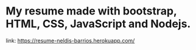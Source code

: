 # My resume made with bootstrap, HTML, CSS, JavaScript and Nodejs.

link: https://resume-neldis-barrios.herokuapp.com/
<Under construction>

